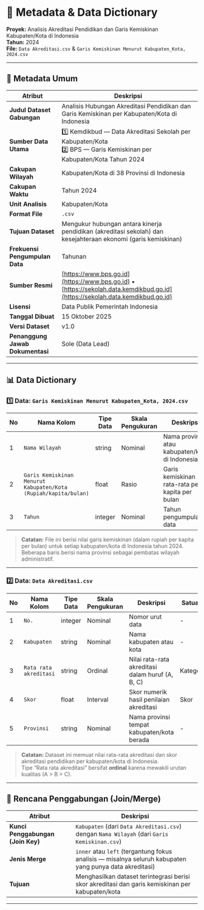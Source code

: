 # 📘 Metadata & Data Dictionary  
**Proyek:** Analisis Akreditasi Pendidikan dan Garis Kemiskinan Kabupaten/Kota di Indonesia  
**Tahun:** 2024  
**File:** `Data Akreditasi.csv` & `Garis Kemiskinan Menurut Kabupaten_Kota, 2024.csv`

---

## 🧭 Metadata Umum

| Atribut | Deskripsi |
|----------|------------|
| **Judul Dataset Gabungan** | Analisis Hubungan Akreditasi Pendidikan dan Garis Kemiskinan per Kabupaten/Kota di Indonesia |
| **Sumber Data Utama** | 1️⃣ Kemdikbud — Data Akreditasi Sekolah per Kabupaten/Kota<br>2️⃣ BPS — Garis Kemiskinan per Kabupaten/Kota Tahun 2024 |
| **Cakupan Wilayah** | Kabupaten/Kota di 38 Provinsi di Indonesia |
| **Cakupan Waktu** | Tahun 2024 |
| **Unit Analisis** | Kabupaten/Kota |
| **Format File** | `.csv` |
| **Tujuan Dataset** | Mengukur hubungan antara kinerja pendidikan (akreditasi sekolah) dan kesejahteraan ekonomi (garis kemiskinan) |
| **Frekuensi Pengumpulan Data** | Tahunan |
| **Sumber Resmi** | [https://www.bps.go.id](https://www.bps.go.id) • [https://sekolah.data.kemdikbud.go.id](https://sekolah.data.kemdikbud.go.id) |
| **Lisensi** | Data Publik Pemerintah Indonesia |
| **Tanggal Dibuat** | 15 Oktober 2025 |
| **Versi Dataset** | v1.0 |
| **Penanggung Jawab Dokumentasi** | Sole (Data Lead) |

---

## 📊 Data Dictionary

### 1️⃣ Data: `Garis Kemiskinan Menurut Kabupaten_Kota, 2024.csv`

| No | Nama Kolom | Tipe Data | Skala Pengukuran | Deskripsi | Satuan | Contoh Nilai | Sumber |
|----|-------------|------------|------------------|------------|---------|---------------|--------|
| 1 | `Nama Wilayah` | string | Nominal | Nama provinsi atau kabupaten/kota di Indonesia | - | Aceh Barat Daya | BPS |
| 2 | `Garis Kemiskinan Menurut Kabupaten/Kota (Rupiah/kapita/bulan)` | float | Rasio | Garis kemiskinan rata-rata per kapita per bulan | Rupiah | 583294 | BPS |
| 3 | `Tahun` | integer | Nominal | Tahun pengumpulan data | Tahun | 2024 | BPS |

> **Catatan:** File ini berisi nilai garis kemiskinan (dalam rupiah per kapita per bulan) untuk setiap kabupaten/kota di Indonesia tahun 2024. Beberapa baris berisi nama provinsi sebagai pembatas wilayah administratif.

---

### 2️⃣ Data: `Data Akreditasi.csv`

| No | Nama Kolom | Tipe Data | Skala Pengukuran | Deskripsi | Satuan | Contoh Nilai | Sumber |
|----|-------------|------------|------------------|------------|---------|---------------|--------|
| 1 | `No.` | integer | Nominal | Nomor urut data | - | 1 | Kemdikbud |
| 2 | `Kabupaten` | string | Nominal | Nama kabupaten atau kota | - | Kota Banda Aceh | Kemdikbud |
| 3 | `Rata rata akreditasi` | string | Ordinal | Nilai rata-rata akreditasi dalam huruf (A, B, C) | Kategori | B | BAN-S/M |
| 4 | `Skor` | float | Interval | Skor numerik hasil penilaian akreditasi | Skor | 3.40 | BAN-S/M |
| 5 | `Provinsi` | string | Nominal | Nama provinsi tempat kabupaten/kota berada | - | Aceh | Kemdikbud |

> **Catatan:** Dataset ini memuat nilai rata-rata akreditasi dan skor akreditasi pendidikan per kabupaten/kota di Indonesia.  
> Tipe “Rata rata akreditasi” bersifat **ordinal** karena mewakili urutan kualitas (A > B > C).

---

## 🔗 Rencana Penggabungan (Join/Merge)

| Atribut | Deskripsi |
|----------|------------|
| **Kunci Penggabungan (Join Key)** | `Kabupaten` (dari `Data Akreditasi.csv`) dengan `Nama Wilayah` (dari `Garis Kemiskinan.csv`) |
| **Jenis Merge** | `inner` atau `left` (tergantung fokus analisis — misalnya seluruh kabupaten yang punya data akreditasi) |
| **Tujuan** | Menghasilkan dataset terintegrasi berisi skor akreditasi dan garis kemiskinan per kabupaten/kota |

---
